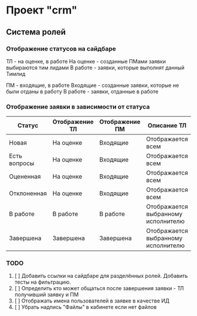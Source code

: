 # Проект "crm"
## Система ролей
### Отображение статусов на сайдбаре

ТЛ - на оценке, в работе
На оценке - созданные ПМами заявки выбираются тим лидами
В работе - заявки, которые выполнят данный Тимлид

ПМ - входящие, в работе
Входящие - созданные заявки, которые не были отданы в работу
В работе - заявки, отданные в работе

### Отображение заявки в зависимости от статуса

| Статус | Отображение ТЛ | Отображение ПМ | Описание ТЛ | Описание ПМ |
| ------ | -------------- | -------------- | ----------- | ----------- |
| Новая | На оценке | Входящие | Отображается всем | Отображается авторам |
| Есть вопросы | На оценке | Входящие | Отображается всем | Отображается авторам |
| Оцененная | На оценке | Входящие | Отображается всем | Отображается авторам |
| Отклоненная | На оценке | Входящие | Отображается всем | Отображается авторам |
| В работе | В работе | В работе | Отображается выбранному исполнителю | Отображается авторам |
| Завершена | Завершена | Завершена | Отображается выбранному исполнителю | Отображается авторам |

### TODO
1. [ ] Добавить ссылки на сайдбаре для разделённых ролей. Добавить тесты на фильтрацию.
2. [ ] Определить кто может общаться после завершения заявки - ТЛ получивший заявку и ПМ
3. [ ] Отображать имена пользователей в заявке в качестве ИД
4. [ ] Убрать надпись "Файлы" в кабинете если нет файлов